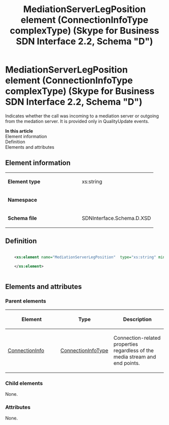 ﻿---
title: MediationServerLegPosition element (ConnectionInfoType complexType) (Skype for Business SDN Interface 2.2, Schema "D")
TOCTitle: MediationServerLegPosition element
ms:assetid: 340e2dd8-fec7-5728-2688-3a0bae1aef4b
ms:mtpsurl: https://msdn.microsoft.com/en-us/library/Mt170917(v=office.16)
ms:contentKeyID: 65855492
ms.date: 08/24/2015
mtps_version: v=office.16
dev_langs:
- xml
---

# MediationServerLegPosition element (ConnectionInfoType complexType) (Skype for Business SDN Interface 2.2, Schema \"D\")

Indicates whether the call was incoming to a mediation server or outgoing from the medation server. It is provided only in QualityUpdate events.


**In this article**  
Element information  
Definition  
Elements and attributes  

## Element information

<table>
<colgroup>
<col style="width: 50%" />
<col style="width: 50%" />
</colgroup>
<tbody>
<tr class="odd">
<td><p><strong>Element type</strong></p></td>
<td><p>xs:string</p></td>
</tr>
<tr class="even">
<td><p><strong>Namespace</strong></p></td>
<td><p></p></td>
</tr>
<tr class="odd">
<td><p><strong>Schema file</strong></p></td>
<td><p>SDNInterface.Schema.D.XSD</p></td>
</tr>
</tbody>
</table>


## Definition

``` xml

    <xs:element name="MediationServerLegPosition"  type="xs:string" minOccurs="0">
    
    </xs:element>
  
```

## Elements and attributes

### Parent elements

<table>
<colgroup>
<col style="width: 33%" />
<col style="width: 33%" />
<col style="width: 33%" />
</colgroup>
<thead>
<tr class="header">
<th><p>Element</p></th>
<th><p>Type</p></th>
<th><p>Description</p></th>
</tr>
</thead>
<tbody>
<tr class="odd">
<td><p><a href="connectioninfo-element-messagetype-complextype-skype-for-business-sdn-interface-2-2-schema-d.md">ConnectionInfo</a></p></td>
<td><p><a href="connectioninfotype-complextype-skype-for-business-sdn-interface-2-2-schema-d.md">ConnectionInfoType</a></p></td>
<td><p>Connection-related properties regardless of the media stream and end points.</p></td>
</tr>
</tbody>
</table>


### Child elements

None.

### Attributes

None.

